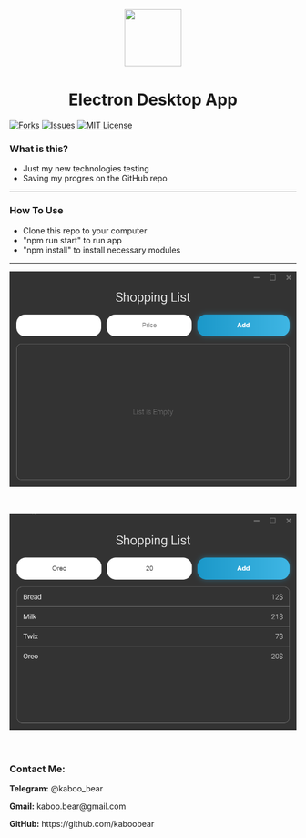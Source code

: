 <p align="center">
    <img src="https://img.icons8.com/bubbles/100/000000/rocket.png" width="100" height="100">
</p>

<h1 align="center">Electron Desktop App</h1>

[![Forks][forks-shield]][forks-url]
[![Issues][issues-shield]][issues-url]
[![MIT License][license-shield]][license-url]

### What is this?
+ Just my new technologies testing
+ Saving my progres on the GitHub repo

<hr>

### How To Use
+ Clone this repo to your computer
+ "npm run start" to run app
+ "npm install" to install necessary modules



<hr>

![Layout](kaboo.png)

<br>

![Layout](kaboo2.png)

<br>

<h3>Contact Me:</h3>

<div>
    <p><b>Telegram:</b> @kaboo_bear </p>
</div>

<div>
    <p><b>Gmail:</b> kaboo.bear@gmail.com </p>
</div>

<div>
    <p><b>GitHub:</b> https://github.com/kaboobear</p>
</div>












[forks-shield]: https://img.shields.io/github/forks/kaboobear/Electron-Js-App?style=flat-square
[forks-url]: https://github.com/kaboobear/Electron-Js-App/network/members
[issues-shield]: https://img.shields.io/github/issues/kaboobear/Electron-Js-App.svg?style=flat-square
[issues-url]: https://github.com/kaboobear/Electron-Js-App/issues
[license-shield]: https://img.shields.io/github/license/kaboobear/Electron-Js-App.svg?style=flat-square
[license-url]: https://github.com/kaboobear/Electron-Js-App/blob/master/LICENSE.txt
